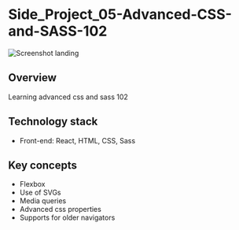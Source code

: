 # Side_Project_05-Advanced-CSS-and-SASS-102
![Screenshot landing](https://i.imgur.com/p9sHzls.png)

## Overview
Learning advanced css and sass 102

## Technology stack

+ Front-end: React, HTML, CSS, Sass

## Key concepts
* Flexbox
* Use of SVGs
* Media queries
* Advanced css properties
* Supports for older navigators
